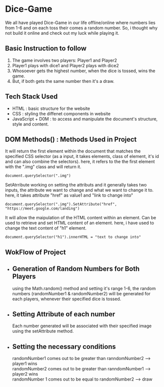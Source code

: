 # Dice-Game
We all have played Dice-Game in our life offline/online where numbers lies from 1-6 and on each toss their comes a random number.
So, i thought why not build it online and check out my luck while playing it.

## Basic Instruction to follow
1. The game involves two players: Player1 and Player2
2. Player1 plays with dice1 and Player2 plays with dice2
3. Whosoever gets the highest number, when the dice is tossed, wins the game.
4. But, if both gets the same number then it's a draw.

## Tech Stack Used
+ HTML : basic structure for the website
+ CSS : styling the diffenet components in website
+ JavaScript + D0M : to access and manipulate the document's structure, style and content.

## DOM Methods() : Methods Used in Project
It will return the first element within the document that matches the specified CSS selector (as a input, it takes elements, class of element, it's id and can also combine the selectors).
here, it refers to the the first element with the ".img" class and will return it.
```
document.querySelector(".img")
```
SetAtrribute working on setting the attributs and it generally takes two inputs, the attribute we want to change and what we want to change it to.
here, it takes attribute "href" as value1 and "link to change into" 
```
document.querySelector(".img").SetAttribute("href", "https://meet.google.com/landing")
```
It will allow the maipulation of the HTML content within an element. Can be used to retrieve and set HTML content of an element.
here, i have used to change the text content of "h1" element.
```
document.querySelector("h1").innerHTML = "text to change into"
```
## WokFlow of Project
+ ## Generation of Random Numbers for Both Players 
  using the Math.random() method and setting it's range 1-6, the random numbers (randomNumber1 & randomNumber2) will be generated for each players, whenever their specified dice is tossed.
+ ## Setting Attribute of each number
  Each number generated will be associated with their specified image using the setAttribute method.
+ ## Setting the necessary conditions
  randomNumber1 comes out to be greater than ranndomNumber2 --> player1 wins <br>
  randomNumber2 comes out to be greater than ranndomNumber1 --> player2 wins <br>
  randomNumber 1 comes out to be equal to randomNumber2 --> draw

